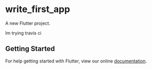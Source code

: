 # write_first_app

A new Flutter project.

Im trying travis ci

## Getting Started

For help getting started with Flutter, view our online
[documentation](https://flutter.io/).
